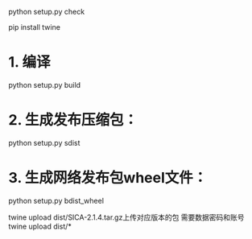
python setup.py check

pip install twine
# 1. 编译
python setup.py build
# 2. 生成发布压缩包：
python setup.py sdist
# 3. 生成网络发布包wheel文件：
python setup.py bdist_wheel

twine upload dist/SICA-2.1.4.tar.gz上传对应版本的包
需要数据密码和账号
twine upload dist/*
